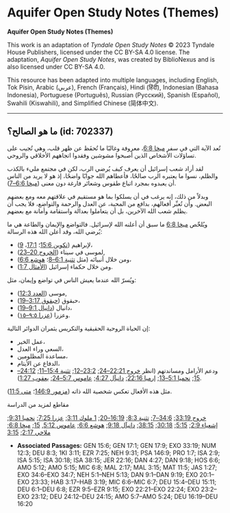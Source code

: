 # Aquifer Open Study Notes (Themes)

**Aquifer Open Study Notes (Themes)**

This work is an adaptation of *Tyndale Open Study Notes* © 2023 Tyndale House Publishers, licensed under the CC BY\-SA 4\.0 license. The adaptation, *Aquifer Open Study Notes*, was created by BiblioNexus and is also licensed under CC BY\-SA 4\.0\.

This resource has been adapted into multiple languages, including English, Tok Pisin, Arabic (عربي), French (Français), Hindi (हिंदी), Indonesian (Bahasa Indonesia), Portuguese (Português), Russian (Русский), Spanish (Español), Swahili (Kiswahili), and Simplified Chinese (简体中文).



--------------------------------

## ما هو الصالح؟ (id: 702337)

تُعد الآية التي في سفر [ميخا 6:8](https://ref.ly/Mic6:8)، معروفة وغالبًا ما تُحفَظ عن ظهر قلب، وهي تُجيب على تساؤلات الأشخاص الذين أصبحوا مشوشين وفقدوا اتجاههم الأخلاقي والروحي.

لقد أراد شعب إسرائيل أن يعرف كيف يُرضي الرب، لكن في مجتمع مليء بالكذب والظلم، نسوا ما يعتبره الرب صالحًا، فأعطاهم الله جوابًا واضحًا، إذ هو لا يريد من الناس أن يعبدوه بمجرد اتباع طقوس وشعائر فارغة دون معنى ([ميخا 6:6–7](https://ref.ly/Mic6:6-Mic6:7)).

وبدلاً من ذلك، إنه يرغب في أن يسلكوا بما هو مستقيم في علاقتهم معه ومع بعضهم البعض. وأن تُعبِّر أفعالهم، بدافع من المحبة، عن العدل والرحمة والتواضع، فلا يجب أن يظلم شعب الله الآخرين، بل أن يتعاملوا بعدالة واستقامة وأمانة مع بعضهم.

ويُلخّص [ميخا 6:8](https://ref.ly/Mic6:8) ما سبق أن أعلنه الله لإسرائيل. فالتواضع والإيمان والطاعة هي ما يُرضي الله، وقد أعلن الله هذه الرسالة:

* لإبراهيم ([تكوين 15:6](https://ref.ly/Gen15:6)؛ [17:1](https://ref.ly/Gen17:1)، [9](https://ref.ly/Gen17:9))،
* لموسى في سيناء ([الخروج 20–23](https://ref.ly/Exod20:1-Exod23:33)),
* ومن خلال أنبيائه (مثل [تثنية 6:1–8](https://ref.ly/Deut6:1-Deut6:8)؛ [هوشع 6:6](https://ref.ly/Hos6:6))،
* ومن خلال حكماء إسرائيل ([الأمثال 1:7](https://ref.ly/Prov1:7)).

ويُسرّ الله عندما يعيش الناس في تواضع وإيمان، مثل:

* موسى ([العدد 12:3](https://ref.ly/Num12:3)),
* حبقوق ([حبقوق 3:17–19](https://ref.ly/Hab3:17-Hab3:19))،
* دانيال ([دانيال 9:1–19](https://ref.ly/Dan9:1-Dan9:19))،
* وعزرا ([عزرا ٩:٥–١٥](https://ref.ly/Ezra9:5-Ezra9:15)).

إن الحياة الروحية الحقيقية والتكريس يثمران الدوائر التالية:

* عمل الخير،
* السعي وراء العدل،
* مساعدة المظلومين،
* الدفاع عن الأيتام،
* ودعم الأرامل ومساندتهم (انظر [خروج 22:21–24](https://ref.ly/Exod22:21-Exod22:24); [23:2–12](https://ref.ly/Exod23:2-Exod23:12); [تثنية 15:4–11](https://ref.ly/Deut15:4-Deut15:11); [24:12–15](https://ref.ly/Deut24:12-Deut24:15); [نحميا 5:1–13](https://ref.ly/Neh5:1-Neh5:13); [إرميا 22:16](https://ref.ly/Jer22:16); [دانيآل 4:27](https://ref.ly/Dan4:27); [عاموس 5:7–24](https://ref.ly/Amos5:7-Amos5:24); [يعقوب 1:27](https://ref.ly/Jas1:27)).

مثل هذه الأفعال تعكس شخصية الله ذاته ([مزمور 146:9](https://ref.ly/Ps146:9)؛ [متى 11:5](https://ref.ly/Matt11:5)).

مقاطع لمزيد من الدراسة

[خروج 33:19](https://ref.ly/Exod33:19); [34:6–7](https://ref.ly/Exod34:6-Exod34:7); [تثنية 8:3](https://ref.ly/Deut8:3); [16:19–20](https://ref.ly/Deut16:19-Deut16:20); [1 ملوك 3:11](https://ref.ly/1Kgs3:11); [عزرا 7:25](https://ref.ly/Ezra7:25); [نحميا 9:31](https://ref.ly/Neh9:31); [إشعياء 2:9](https://ref.ly/Isa2:9); [5:15](https://ref.ly/Isa5:15); [30:18](https://ref.ly/Isa30:18); [38:15](https://ref.ly/Isa38:15); [دانيآل 9:18](https://ref.ly/Dan9:18); [هوشع 6:6](https://ref.ly/Hos6:6); [عاموس 5:12](https://ref.ly/Amos5:12), [15](https://ref.ly/Amos5:15); [ميخا 6:8](https://ref.ly/Mic6:8); [ملاخي 2:17](https://ref.ly/Mal2:17); [3:15](https://ref.ly/Mal3:15)

* **Associated Passages:** GEN 15:6; GEN 17:1; GEN 17:9; EXO 33:19; NUM 12:3; DEU 8:3; 1KI 3:11; EZR 7:25; NEH 9:31; PSA 146:9; PRO 1:7; ISA 2:9; ISA 5:15; ISA 30:18; ISA 38:15; JER 22:16; DAN 4:27; DAN 9:18; HOS 6:6; AMO 5:12; AMO 5:15; MIC 6:8; MAL 2:17; MAL 3:15; MAT 11:5; JAS 1:27; EXO 34:6–EXO 34:7; NEH 5:1–NEH 5:13; DAN 9:1–DAN 9:19; EXO 20:1–EXO 23:33; HAB 3:17–HAB 3:19; MIC 6:6–MIC 6:7; DEU 15:4–DEU 15:11; DEU 6:1–DEU 6:8; EZR 9:5–EZR 9:15; EXO 22:21–EXO 22:24; EXO 23:2–EXO 23:12; DEU 24:12–DEU 24:15; AMO 5:7–AMO 5:24; DEU 16:19–DEU 16:20


